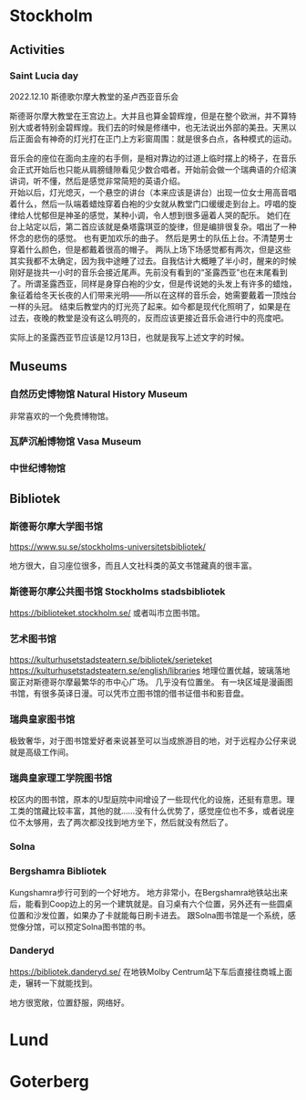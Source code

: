 # Stockholm

## Activities

### Saint Lucia day
2022.12.10 斯德歌尔摩大教堂的圣卢西亚音乐会

斯德哥尔摩大教堂在王宫边上。大并且也算金碧辉煌，但是在整个欧洲，并不算特别大或者特别金碧辉煌。我们去的时候是修缮中，也无法说出外部的美丑。天黑以后正面会有神奇的灯光打在正门上方彩窗周围：就是很多白点，各种模式的运动。

音乐会的座位在面向主座的右手侧，是相对靠边的过道上临时摆上的椅子，在音乐会正式开始后也只能从肩膀缝隙看见少数合唱者。开始前会做一个瑞典语的介绍演讲词，听不懂，然后是感觉非常简短的英语介绍。  
开始以后，灯光熄灭，一个悬空的讲台（本来应该是讲台）出现一位女士用高音唱着什么，然后一队端着蜡烛穿着白袍的少女就从教堂门口缓缓走到台上。哼唱的旋律给人忧郁但是神圣的感觉，某种小调，令人想到很多逼着人哭的配乐。
她们在台上站定以后，第二首应该就是桑塔露琪亚的旋律，但是编排很复杂。唱出了一种怀念的悲伤的感觉。
也有更加欢乐的曲子。
然后是男士的队伍上台。不清楚男士穿着什么颜色，但是都戴着很高的帽子。
两队上场下场感觉都有两次，但是这些其实我都不太确定，因为我中途睡了过去。自我估计大概睡了半小时，醒来的时候刚好是拢共一小时的音乐会接近尾声。先前没有看到的“圣露西亚”也在末尾看到了。所谓圣露西亚，同样是身穿白袍的少女，但是传说她的头发上有许多的蜡烛，象征着给冬天长夜的人们带来光明——所以在这样的音乐会，她需要戴着一顶烛台一样的头冠。
结束后教堂内的灯光亮了起来。如今都是现代化照明了，如果是在过去，夜晚的教堂是没有这么明亮的，反而应该更接近音乐会进行中的亮度吧。

实际上的圣露西亚节应该是12月13日，也就是我写上述文字的时候。

## Museums

### 自然历史博物馆 Natural History Museum
非常喜欢的一个免费博物馆。

### 瓦萨沉船博物馆 Vasa Museum

### 中世纪博物馆

### 


## Bibliotek

### 斯德哥尔摩大学图书馆
https://www.su.se/stockholms-universitetsbibliotek/

地方很大，自习座位很多，而且人文社科类的英文书馆藏真的很丰富。

### 斯德哥尔摩公共图书馆 Stockholms stadsbibliotek
https://biblioteket.stockholm.se/
或者叫市立图书馆。


### 艺术图书馆
https://kulturhusetstadsteatern.se/bibliotek/serieteket
https://kulturhusetstadsteatern.se/english/libraries
地理位置优越，玻璃落地窗正对斯德哥尔摩最繁华的市中心广场。
几乎没有位置坐。
有一块区域是漫画图书馆，有很多英译日漫。可以凭市立图书馆的借书证借书和影音盘。


### 瑞典皇家图书馆
极致奢华，对于图书馆爱好者来说甚至可以当成旅游目的地，对于远程办公仔来说就是高级工作间。


### 瑞典皇家理工学院图书馆
校区内的图书馆，原本的U型庭院中间增设了一些现代化的设施，还挺有意思。理工类的馆藏比较丰富，其他的就……没有什么优势了，感觉座位也不多，或者说座位不太够用，去了两次都没找到地方坐下，然后就没有然后了。



### Solna


### Bergshamra Bibliotek
Kungshamra步行可到的一个好地方。
地方非常小，在Bergshamra地铁站出来后，能看到Coop边上的另一个建筑就是。自习桌有六个位置，另外还有一些圆桌位置和沙发位置，如果办了卡就能每日刷卡进去。
跟Solna图书馆是一个系统，感觉像分馆，可以预定Solna图书馆的书。


### Danderyd
https://bibliotek.danderyd.se/
在地铁Molby Centrum站下车后直接往商城上面走，辗转一下就能找到。

地方很宽敞，位置舒服，网络好。



# Lund


# Goterberg